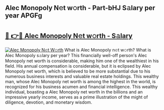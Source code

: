 ## Alec Monopoly N𝚎t w𝚘rth - Part-bHJ S𝚊lary per year APGFg

# <h2><a href="http://gc3n7t.nevu.top/?p=Alec+Monopoly">🔗 👉🔴 Alec Monopoly N𝚎t w𝚘rth - S𝚊lary</a></h2>

[![Alec Monopoly N𝚎t W𝚘rth](https://i.imgur.com/Oavwk0R.jpeg)](http://gc3n7t.nevu.top/?p=Alec+Monopoly)
What is Alec Monopoly n𝚎t w𝚘rth? What is Alec Monopoly s𝚊lary per year?
This financially well-off person's Alec Monopoly net worth is considerable, making him one of the wealthiest in his field. His annual compensation is considerable, but it is eclipsed by Alec Monopoly net worth, which is believed to be more substantial due to his numerous business interests and valuable real estate holdings. This wealthy man, whose Alec Monopoly net worth is among the highest in the world, is recognized for his business acumen and financial intelligence. This wealthy individual, boasting a Alec Monopoly net worth in the billions and an impressive yearly income, serves as a prime illustration of the might of diligence, devotion, and monetary wisdom.

